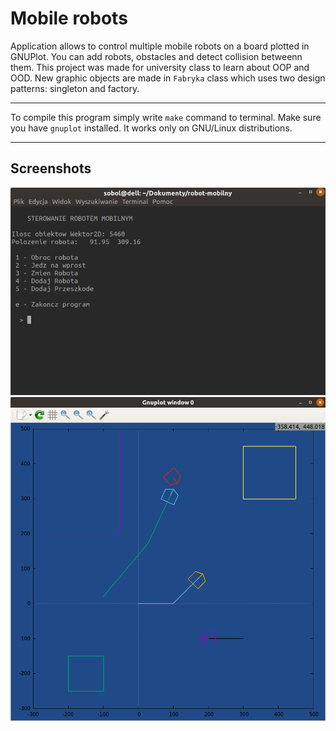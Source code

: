 # Mobile robots

Application allows to control multiple mobile robots
on a board plotted in GNUPlot. You can add robots, obstacles and detect collision
betweenn them.
This project was made for university class to learn about OOP and OOD. New
graphic objects are made in `Fabryka` class which uses two design patterns:
singleton and factory.

---

To compile this program simply write `make` command to terminal.
Make sure you have `gnuplot` installed.
It works only on GNU/Linux distributions.

---

## Screenshots
<img src = "images/terminal-robot.png" width="550">
<img src = "images/gnuplot-robot.png" width="550">


